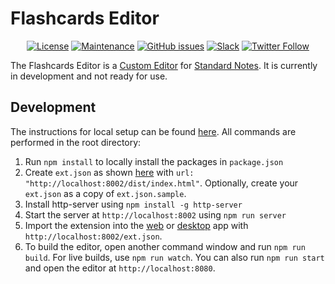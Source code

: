 # Flashcards Editor

<div align="center">

[![License](https://img.shields.io/github/license/theodorechu/flashcards-editor?color=blue)](https://github.com/theodorechu/flashcards-editor/blob/master/LICENSE)
[![Maintenance](https://img.shields.io/badge/Maintained%3F-yes-green.svg)](https://GitHub.com/theodorechu/flashcards-editor/graphs/commit-activity)
[![GitHub issues](https://img.shields.io/github/issues/theodorechu/flashcards-editor.svg)](https://GitHub.com/theodorechu/flashcards-editor/issues/)
[![Slack](https://img.shields.io/badge/slack-standardnotes-CC2B5E.svg?style=flat&logo=slack)](https://standardnotes.org/slack)
[![Twitter Follow](https://img.shields.io/badge/follow-%40standardnotes-blue.svg?style=flat&logo=twitter)](https://twitter.com/standardnotes)

</div>

The Flashcards Editor is a [Custom Editor](https://standardnotes.org/help/77/what-are-editors) for [Standard Notes](https://standardnotes.org). It is currently in development and not ready for use.

## Development

The instructions for local setup can be found [here](https://docs.standardnotes.org/extensions/local-setup). All commands are performed in the root directory:

1. Run `npm install` to locally install the packages in `package.json`
2. Create `ext.json` as shown [here](https://docs.standardnotes.org/extensions/local-setup) with `url: "http://localhost:8002/dist/index.html"`. Optionally, create your `ext.json` as a copy of `ext.json.sample`.
3. Install http-server using `npm install -g http-server`
4. Start the server at `http://localhost:8002` using `npm run server`
5. Import the extension into the [web](https://app.standardnotes.org) or [desktop](https://standardnotes.org/download) app with `http://localhost:8002/ext.json`.
6. To build the editor, open another command window and run `npm run build`. For live builds, use `npm run watch`. You can also run `npm run start` and open the editor at `http://localhost:8080`.
